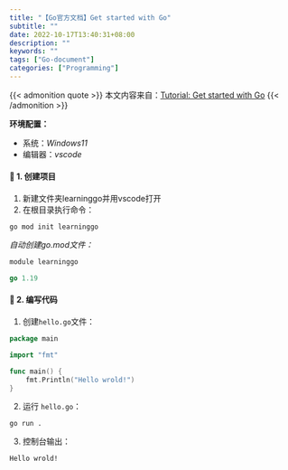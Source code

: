 ```yaml
---
title: "【Go官方文档】Get started with Go"
subtitle: ""
date: 2022-10-17T13:40:31+08:00
description: ""
keywords: ""
tags: ["Go-document"]
categories: ["Programming"]
---
```


{{< admonition quote >}}
本文内容来自：[Tutorial: Get started with Go](https://golang.google.cn/doc/tutorial/getting-started)
{{< /admonition >}}

**环境配置：**
- 系统：*Windows11*
- 编辑器：*vscode*

#### 🍇 1. 创建项目
1. 新建文件夹learninggo并用vscode打开
2. 在根目录执行命令：
```shell
go mod init learninggo
```
*自动创建go.mod文件：*
```go
module learninggo

go 1.19

```

#### 🍉 2. 编写代码
1. 创建`hello.go`文件：
```go
package main

import "fmt"

func main() {
	fmt.Println("Hello wrold!")
}
```
2. 运行 `hello.go`：
```shell
go run .
```
3. 控制台输出：
```shell
Hello wrold!
```